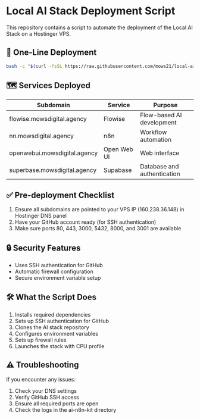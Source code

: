 # Local AI Stack Deployment Script

This repository contains a script to automate the deployment of the Local AI Stack on a Hostinger VPS.

## 🚀 One-Line Deployment

```bash
bash -c "$(curl -fsSL https://raw.githubusercontent.com/mows21/local-ai-stack-deploy/main/hostinger_deploy.sh)"
```

## 🗺️ Services Deployed

| Subdomain | Service | Purpose |
|-----------|---------|---------|
| flowise.mowsdigital.agency | Flowise | Flow-based AI development |
| nn.mowsdigital.agency | n8n | Workflow automation |
| openwebui.mowsdigital.agency | Open Web UI | Web interface |
| superbase.mowsdigital.agency | Supabase | Database and authentication |

## ✅ Pre-deployment Checklist

1. Ensure all subdomains are pointed to your VPS IP (160.238.36.148) in Hostinger DNS panel
2. Have your GitHub account ready (for SSH authentication)
3. Make sure ports 80, 443, 3000, 5432, 8000, and 3001 are available

## 🔒 Security Features

- Uses SSH authentication for GitHub
- Automatic firewall configuration
- Secure environment variable setup

## 🛠️ What the Script Does

1. Installs required dependencies
2. Sets up SSH authentication for GitHub
3. Clones the AI stack repository
4. Configures environment variables
5. Sets up firewall rules
6. Launches the stack with CPU profile

## ⚠️ Troubleshooting

If you encounter any issues:

1. Check your DNS settings
2. Verify GitHub SSH access
3. Ensure all required ports are open
4. Check the logs in the ai-n8n-kit directory